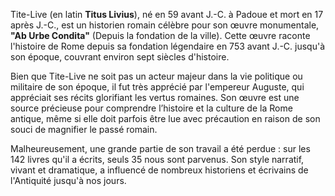 Tite-Live (en latin **Titus Livius**), né en 59 avant J.-C. à Padoue et mort en 17 après J.-C., est un historien romain célèbre pour son œuvre monumentale, **"Ab Urbe Condita"** (Depuis la fondation de la ville). Cette œuvre raconte l'histoire de Rome depuis sa fondation légendaire en 753 avant J.-C. jusqu'à son époque, couvrant environ sept siècles d'histoire.

Bien que Tite-Live ne soit pas un acteur majeur dans la vie politique ou militaire de son époque, il fut très apprécié par l'empereur Auguste, qui appréciait ses récits glorifiant les vertus romaines. Son œuvre est une source précieuse pour comprendre l’histoire et la culture de la Rome antique, même si elle doit parfois être lue avec précaution en raison de son souci de magnifier le passé romain.

Malheureusement, une grande partie de son travail a été perdue : sur les 142 livres qu'il a écrits, seuls 35 nous sont parvenus. Son style narratif, vivant et dramatique, a influencé de nombreux historiens et écrivains de l'Antiquité jusqu'à nos jours.